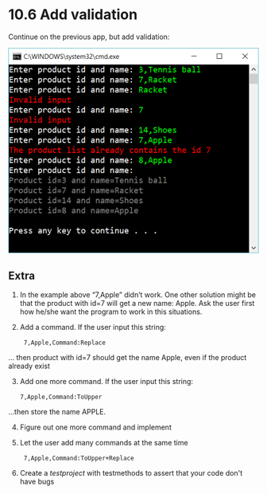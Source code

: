 ﻿# 10.6 Add validation

Continue on the previous app, but add validation:

![42](Images/42.png)

## Extra

1. In the example above “7,Apple” didn’t work. One other solution might be that the product with id=7 will get a new name: Apple. Ask the user first how he/she want the program to work in this situations.

2. Add a command. If the user input this string:

	    7,Apple,Command:Replace

… then product with id=7 should get the name Apple, even if the product already exist

3.  Add one more command. If the user input this string:

	    7,Apple,Command:ToUpper

...then store the name APPLE.

4. Figure out one more command and implement

5. Let the user add many commands at the same time

	    7,Apple,Command:ToUpper+Replace

6. Create a *testproject* with testmethods to assert that your code don't have bugs
